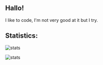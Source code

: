 ## Hallo!
I like to code, I'm not very good at it but I try.

## Statistics:

![stats](https://github-readme-stats.vercel.app/api/top-langs/?username=EclipsedMango&theme=tokyonight&show_icons=true&hide_border=true&layout=compact)

![stats](https://github-readme-stats.vercel.app/api?username=EclipsedMango&theme=tokyonight&show_icons=true&hide_border=true&count_private=true)
